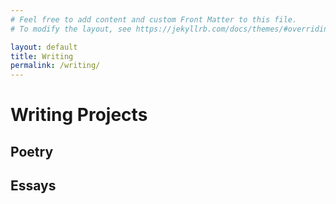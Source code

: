 ```yaml
---
# Feel free to add content and custom Front Matter to this file.
# To modify the layout, see https://jekyllrb.com/docs/themes/#overriding-theme-defaults

layout: default
title: Writing
permalink: /writing/
---
```


# Writing Projects

## Poetry



## Essays


<style>
  td, tr, table {
    border: none!important;
    background-color: #ffffff;
  }
</style>
